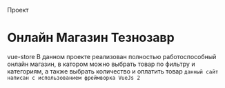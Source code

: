 Проект
# Онлайн Магазин Тезнозавр
vue-store
 В данном проекте реализован полностью работоспособный онлайн магазин, в катором можно выбрать товар по фильтру и категориям, а также выбрать количество и оплатить товар 
`данный сайт написан с использованием фреймворка VueJs 2 `
